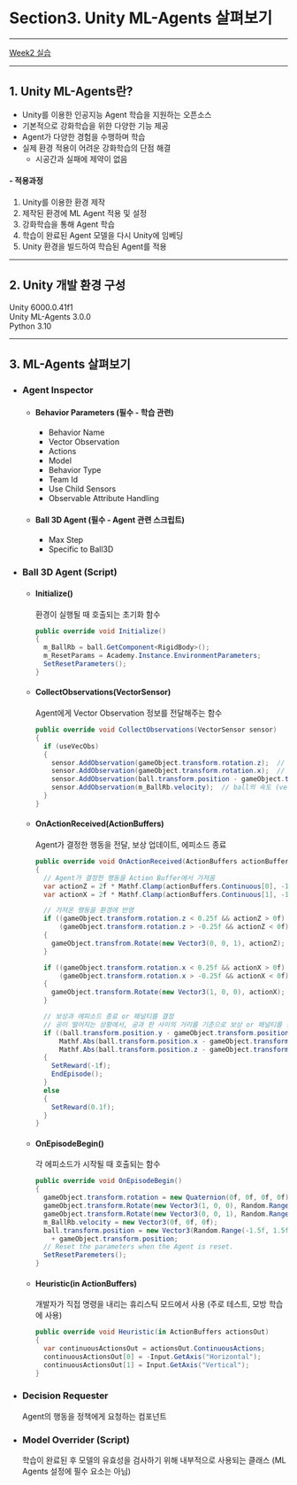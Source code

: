 # Section3. Unity ML-Agents 살펴보기
***
[Week2 실습](https://github.com/YoonByungSun/study-note/tree/main/2025%20Summer%20MKS/Week2)  
***

## 1. Unity ML-Agents란?  

- Unity를 이용한 인공지능 Agent 학습을 지원하는 오픈소스  
- 기본적으로 강화학습을 위한 다양한 기능 제공  
- Agent가 다양한 경험을 수행하며 학습  
- 실제 환경 적용이 어려운 강화학습의 단점 해결  
  - 시공간과 실패에 제약이 없음  

#### - 적용과정  
1. Unity를 이용한 환경 제작  
2. 제작된 환경에 ML Agent 적용 및 설정  
3. 강화학습을 통해 Agent 학습  
4. 학습이 완료된 Agent 모델을 다시 Unity에 임베딩  
5. Unity 환경을 빌드하여 학습된 Agent를 적용  

***

## 2. Unity 개발 환경 구성

Unity 6000.0.41f1  
Unity ML-Agents 3.0.0  
Python 3.10  

***

## 3. ML-Agents 살펴보기  

- ### Agent Inspector  
  - #### Behavior Parameters (필수 - 학습 관련)
    - Behavior Name
    - Vector Observation
    - Actions
    - Model
    - Behavior Type
    - Team Id
    - Use Child Sensors
    - Observable Attribute Handling
  - #### Ball 3D Agent (필수 - Agent 관련 스크립트)
    - Max Step
    - Specific to Ball3D

- ### Ball 3D Agent (Script)
  - #### Initialize()  
    환경이 실행될 때 호출되는 초기화 함수
    ```cs
    public override void Initialize()
    {
      m_BallRb = ball.GetComponent<RigidBody>();
      m_ResetParams = Academy.Instance.EnvironmentParameters;
      SetResetParameters();
    }
    ```

  - #### CollectObservations(VectorSensor)  
    Agent에게 Vector Observation 정보를 전달해주는 함수
    ```cs
    public override void CollectObservations(VectorSensor sensor)
    {
      if (useVecObs)
      {
        sensor.AddObservation(gameObject.transform.rotation.z);  // z rotation 값 (scalar)
        sensor.AddObservation(gameObject.transform.rotation.x);  // x rotation 값 (scalar)
        sensor.AddObservation(ball.transform.position - gameObject.transform.position);  // ball과의 거리 (vector)
        sensor.AddObservation(m_BallRb.velocity);  // ball의 속도 (vector)
      }
    }
    ```

  - #### OnActionReceived(ActionBuffers)  
    Agent가 결정한 행동을 전달, 보상 업데이트, 에피소드 종료
    ```cs
    public override void OnActionReceived(ActionBuffers actionBuffers)
    {
      // Agent가 결정한 행동을 Action Buffer에서 가져옴
      var actionZ = 2f * Mathf.Clamp(actionBuffers.Continuous[0], -1f, 1f);
      var actionX = 2f * Mathf.Clamp(actionBuffers.Continuous[1], -1f, 1f);

      // 가져온 행동을 환경에 반영
      if ((gameObject.transform.rotation.z < 0.25f && actionZ > 0f) ||
          (gameObject.transform.rotation.z > -0.25f && actionZ < 0f))
      {
        gameObject.transfrom.Rotate(new Vector3(0, 0, 1), actionZ);
      }

      if ((gameObject.transform.rotation.x < 0.25f && actionX > 0f) ||
          (gameObject.transform.rotation.x > -0.25f && actionX < 0f))
      {
        gameObject.transform.Rotate(new Vector3(1, 0, 0), actionX);
      }

      // 보상과 에피소드 종료 or 패널티를 결정
      // 공이 떨어지는 상황에서, 공과 판 사이의 거리를 기준으로 보상 or 패널티를 결정하는 예시
      if ((ball.transform.position.y - gameObject.transform.position.y) < -2f ||
          Mathf.Abs(ball.transform.position.x - gameObject.transform.position.x) > 3f ||
          Mathf.Abs(ball.transform.position.z - gameObject.transform.position.z) > 3f)
      {
        SetReward(-1f);
        EndEpisode();
      }
      else
      {
        SetReward(0.1f);
      }
    }
    ```

  - #### OnEpisodeBegin()  
    각 에피소드가 시작될 때 호출되는 함수
    ```cs
    public override void OnEpisodeBegin()
    {
      gameObject.transform.rotation = new Quaternion(0f, 0f, 0f, 0f);
      gameObject.transform.Rotate(new Vector3(1, 0, 0), Random.Range(-10f, 10f));
      gameObject.transform.Rotate(new Vector3(0, 0, 1), Random.Range(-10f, 10f));
      m_BallRb.velocity = new Vector3(0f, 0f, 0f);
      ball.transform.position = new Vector3(Random.Range(-1.5f, 1.5f), 4f, Random.Range(-1.5f, 1.5f))
        + gameObject.transform.position;
      // Reset the parameters when the Agent is reset.
      SetResetParemeters();
    }
    ```

  - #### Heuristic(in ActionBuffers)  
    개발자가 직접 명령을 내리는 휴리스틱 모드에서 사용 (주로 테스트, 모방 학습에 사용)
    ```cs
    public override void Heuristic(in ActionBuffers actionsOut)
    {
      var continuousActionsOut = actionsOut.ContinuousActions;
      continuousActionsOut[0] = -Input.GetAxis("Horizontal");
      continuousActionsOut[1] = Input.GetAxis("Vertical");
    }
    ```

- ### Decision Requester  
  Agent의 행동을 정책에게 요청하는 컴포넌트
- ### Model Overrider (Script)  
  학습이 완료된 후 모델의 유효성을 검사하기 위해 내부적으로 사용되는 클래스 (ML Agents 설정에 필수 요소는 아님)